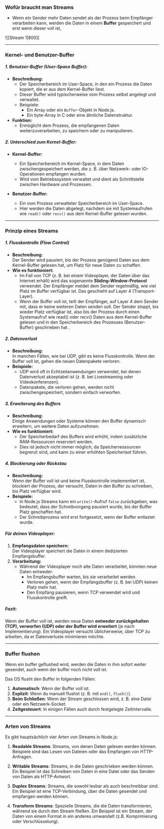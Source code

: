 
### Wofür braucht man Streams

- Wenn ein Sender mehr Daten sendet als der Prozess beim Empfänger verarbeiten kann, werden die Daten in einem **Buffer** gespeichert und erst wenn dieser voll ist, 

![[Stream 1|800]]

---

### Kernel- und Benutzer-Buffer

##### **1. Benutzer-Buffer (User-Space Buffer):**

- **Beschreibung:**
    - Der Speicherbereich im User-Space, in den ein Prozess die Daten kopiert, die er aus dem Kernel-Buffer liest.
    - Dieser Buffer wird typischerweise vom Prozess selbst angelegt und verwaltet.
    - Beispiele:
        - Ein Array oder ein `Buffer`-Objekt in Node.js.
        - Ein byte-Array in C oder eine ähnliche Datenstruktur.
- **Funktion:**
    - Ermöglicht dem Prozess, die empfangenen Daten weiterzuverarbeiten, zu speichern oder zu manipulieren.

##### **2. Unterschied zum Kernel-Buffer:**

- **Kernel-Buffer:**
    
    - Ein Speicherbereich im Kernel-Space, in dem Daten zwischengespeichert werden, die z. B. über Netzwerk- oder IO-Operationen empfangen wurden.
    - Wird vom Betriebssystem verwaltet und dient als Schnittstelle zwischen Hardware und Prozessen.
- **Benutzer-Buffer:**
    
    - Ein vom Prozess verwalteter Speicherbereich im User-Space.
    - Hier werden die Daten abgelegt, nachdem sie mit Systemaufrufen wie `read()` oder `recv()` aus dem Kernel-Buffer gelesen wurden.

---

### Prinzip eines Streams

##### **1. Flusskontrolle (Flow Control)**

- **Beschreibung:**  
    Der Sender wird pausiert, bis der Prozess genügend Daten aus dem Kernel-Buffer gelesen hat, um Platz für neue Daten zu schaffen.
- **Wie es funktioniert:**
    - Im Fall von TCP (z. B. bei einem Videoplayer, der Daten über das Internet erhält) wird das sogenannte **Sliding-Window-Protocol** verwendet. Der Empfänger meldet dem Sender regelmäßig, wie viel Platz im Buffer verfügbar ist. Das geschieht auf Layer 4 (Transport-Layer).
    - Wenn der Buffer voll ist, teilt der Empfänger, auf Layer 4 dem Sender mit, dass er keine weiteren Daten senden soll. Der Sender stoppt, bis wieder Platz verfügbar ist, also bis der Prozess durch einen Systemaufruf wie read() oder recv() Daten aus dem Kernel-Buffer gelesen und in den Speicherbereich des Prozesses (Benutzer-Buffer) geschrieben hat .

##### **2. Datenverlust**

- **Beschreibung:**  
    In manchen Fällen, wie bei UDP, gibt es keine Flusskontrolle. Wenn der Buffer voll ist, gehen die neuen Datenpakete verloren.
- **Beispiele:**
    - UDP wird oft in Echtzeitanwendungen verwendet, bei denen Datenverlust akzeptabel ist (z. B. bei Livestreaming oder Videokonferenzen).
    - Datenpakete, die verloren gehen, werden nicht zwischengespeichert, sondern einfach verworfen.

##### **3. Erweiterung des Buffers**

- **Beschreibung:**  
    Einige Anwendungen oder Systeme können den Buffer dynamisch erweitern, um weitere Daten aufzunehmen.
- **Wie es funktioniert:**
    - Der Speicherbedarf des Buffers wird erhöht, indem zusätzliche RAM-Ressourcen reserviert werden.
    - Dies ist jedoch nicht immer möglich, da Speicherressourcen begrenzt sind, und kann zu einer erhöhten Speicherlast führen.

##### **4. Blockierung oder Rückstau**

- **Beschreibung:**  
    Wenn der Buffer voll ist und keine Flusskontrolle implementiert ist, blockiert der Prozess, der versucht, Daten in den Buffer zu schreiben, bis Platz verfügbar wird.
- **Beispiele:**
    - In Node.js Streams kann ein `write()`-Aufruf `false` zurückgeben, was bedeutet, dass der Schreibvorgang pausiert wurde, bis der Buffer Platz geschaffen hat.
    - Der Schreibprozess wird erst fortgesetzt, wenn der Buffer entlastet wurde.

##### **Für deinen Videoplayer:**

1. **Empfangsdaten speichern:**  
    Der Videoplayer speichert die Daten in einem dedizierten Empfangsbuffer.
2. **Verarbeitung:**
    - Während der Videoplayer noch alte Daten verarbeitet, könnten neue Daten entweder:
        - Im Empfangsbuffer warten, bis sie verarbeitet werden.
        - Verloren gehen, wenn der Empfangsbuffer (z. B. bei UDP) keinen Platz mehr hat.
        - Den Empfang pausieren, wenn TCP verwendet wird und Flusskontrolle greift.

##### **Fazit:**

Wenn der Buffer voll ist, werden neue Daten **entweder zurückgehalten (TCP), verworfen (UDP) oder der Buffer wird erweitert** (je nach Implementierung). Ein Videoplayer versucht üblicherweise, über TCP zu arbeiten, da er Datenverluste minimieren möchte.

---

### Buffer flushen

Wenn ein buffer geflushed wird, werden die Daten in ihm sofort weiter gesendet, auch wenn der buffer noch nicht voll ist.

Das OS flusht den Buffer in folgenden Fällen:

1. **Automatisch**: Wenn der Buffer voll ist.
2. **Explizit**: Wenn du manuell flushst (z. B. mit `end()`, `flush()`).
3. **Beim Schließen**: Wenn der Stream geschlossen wird, z. B. eine Datei oder ein Netzwerk-Socket.
4. **Zeitgesteuert**: In einigen Fällen auch durch festgelegte Zeitintervalle.

---

### Arten von Streams

Es gibt hauptsächlich vier Arten von Streams in Node.js:

1. **Readable Streams**: Streams, von denen Daten gelesen werden können. Beispiele sind das Lesen von Dateien oder das Empfangen von HTTP-Anfragen.
    
2. **Writable Streams**: Streams, in die Daten geschrieben werden können. Ein Beispiel ist das Schreiben von Daten in eine Datei oder das Senden von Daten als HTTP-Antwort.
    
3. **Duplex Streams**: Streams, die sowohl lesbar als auch beschreibbar sind. Ein Beispiel ist eine TCP-Verbindung, über die Daten gesendet und empfangen werden können.
    
4. **Transform Streams**: Spezielle Streams, die die Daten transformieren, während sie durch den Stream fließen. Ein Beispiel ist ein Stream, der Daten von einem Format in ein anderes umwandelt (z.B. Komprimierung oder Verschlüsselung).